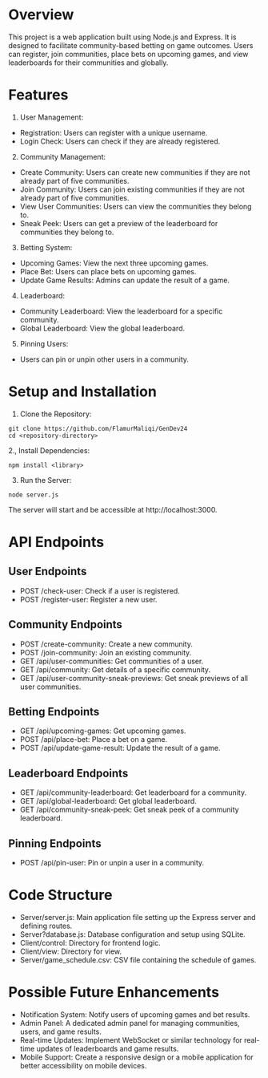 # Overview
This project is a web application built using Node.js and Express. It is designed to facilitate community-based betting on game outcomes. Users can register, join communities, place bets on upcoming games, and view leaderboards for their communities and globally.

# Features
1. User Management:

  - Registration: Users can register with a unique username.
  - Login Check: Users can check if they are already registered.
    
2. Community Management:

  - Create Community: Users can create new communities if they are not already part of five communities.
  - Join Community: Users can join existing communities if they are not already part of five communities.
  - View User Communities: Users can view the communities they belong to.
  - Sneak Peek: Users can get a preview of the leaderboard for communities they belong to.

3. Betting System:

  - Upcoming Games: View the next three upcoming games.
  - Place Bet: Users can place bets on upcoming games.
  - Update Game Results: Admins can update the result of a game.

4. Leaderboard:

  - Community Leaderboard: View the leaderboard for a specific community.
  - Global Leaderboard: View the global leaderboard.
5. Pinning Users:
  - Users can pin or unpin other users in a community.

# Setup and Installation
1. Clone the Repository:

```
git clone https://github.com/FlamurMaliqi/GenDev24
cd <repository-directory>
```

2., Install Dependencies:

```
npm install <library>
```

3. Run the Server:

```
node server.js
```

The server will start and be accessible at http://localhost:3000.

# API Endpoints
## User Endpoints

  - POST /check-user: Check if a user is registered.
  - POST /register-user: Register a new user.
    
## Community Endpoints

  - POST /create-community: Create a new community.
  - POST /join-community: Join an existing community.
  - GET /api/user-communities: Get communities of a user.
  - GET /api/community: Get details of a specific community.
  - GET /api/user-community-sneak-previews: Get sneak previews of all user communities.

## Betting Endpoints

  - GET /api/upcoming-games: Get upcoming games.
  - POST /api/place-bet: Place a bet on a game.
  - POST /api/update-game-result: Update the result of a game.

## Leaderboard Endpoints

  - GET /api/community-leaderboard: Get leaderboard for a community.
  - GET /api/global-leaderboard: Get global leaderboard.
  - GET /api/community-sneak-peek: Get sneak peek of a community leaderboard.
    
## Pinning Endpoints

  - POST /api/pin-user: Pin or unpin a user in a community.

# Code Structure

  - Server/server.js: Main application file setting up the Express server and defining routes.
  - Server?database.js: Database configuration and setup using SQLite.
  - Client/control: Directory for frontend logic.
  - Client/view: Directory for view.
  - Server/game_schedule.csv: CSV file containing the schedule of games.
    

# Possible Future Enhancements
  - Notification System: Notify users of upcoming games and bet results.
  - Admin Panel: A dedicated admin panel for managing communities, users, and game results.
  - Real-time Updates: Implement WebSocket or similar technology for real-time updates of leaderboards and game results.
  - Mobile Support: Create a responsive design or a mobile application for better accessibility on mobile devices.







